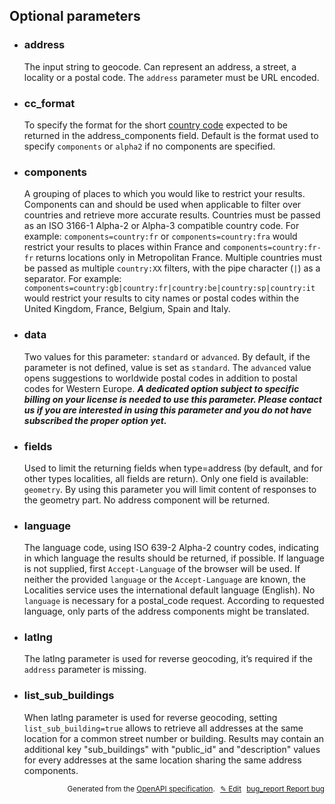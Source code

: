 <!--- This is a generated file, do not edit! -->
<!--- [START woosmap_http_parameters_localitiesgeocode] -->


<h2 id="optional-parameters">Optional parameters</h2>

-   <h3 class="parameter-name" id="address">address</h3>

    The input string to geocode. Can represent an address, a street, a locality or a postal code. The `address` parameter must be URL encoded.

-   <h3 class="parameter-name" id="cc_format">cc_format</h3>

    To specify the format for the short [country code](https://en.wikipedia.org/wiki/ISO\_3166-1) expected to be returned in the address_components field. Default is the format used to specify `components` or `alpha2` if no components are specified.

-   <h3 class="parameter-name" id="components">components</h3>

    A grouping of places to which you would like to restrict your results. Components can and should be used when applicable to filter over countries and retrieve more accurate results. Countries must be passed as an ISO 3166-1 Alpha-2 or Alpha-3 compatible country code. For example: `components=country:fr` or `components=country:fra` would restrict your results to places within France and `components=country:fr-fr` returns locations only in Metropolitan France. Multiple countries must be passed as multiple `country:XX` filters, with the pipe character (`|`) as a separator. For example: `components=country:gb|country:fr|country:be|country:sp|country:it` would restrict your results to city names or postal codes within the United Kingdom, France, Belgium, Spain and Italy.

-   <h3 class="parameter-name" id="data">data</h3>

    Two values for this parameter: `standard` or `advanced`. By default, if the parameter is not defined, value is set as `standard`. The `advanced` value opens suggestions to worldwide postal codes in addition to postal codes for Western Europe. ***A dedicated option subject to specific billing on your license is needed to use this parameter. Please contact us if you are interested in using this parameter and you do not have subscribed the proper option yet.***

-   <h3 class="parameter-name" id="fields">fields</h3>

    Used to limit the returning fields when type=address (by default, and for other types localities, all fields are return). Only one field is available: `geometry`. By using this parameter you will limit content of responses to the geometry part. No address component will be returned.

-   <h3 class="parameter-name" id="language">language</h3>

    The language code, using ISO 639-2 Alpha-2 country codes, indicating in which language the results should be returned, if possible. If language is not supplied, first `Accept-Language` of the browser will be used.  If neither the provided `language` or the `Accept-Language` are known, the Localities service uses the international default language (English).  No `language` is necessary for a postal_code request. According to requested language, only parts of the address components might be translated.

-   <h3 class="parameter-name" id="latlng">latlng</h3>

    The latlng parameter is used for reverse geocoding, it’s required if the `address` parameter is missing.

-   <h3 class="parameter-name" id="list_sub_buildings">list_sub_buildings</h3>

    When latlng parameter is used for reverse geocoding, setting `list_sub_building=true` allows to retrieve all addresses at the same location for a common street number or building. Results may contain an additional key "sub_buildings" with "public_id" and "description" values for every addresses at the same location sharing the same address components.


<p style="text-align: right; font-size: smaller;">Generated from the <a data-label="openapi-github" href="https://github.com/woosmap/openapi-specification" title="Woosmap OpenAPI Specification" class="external">OpenAPI specification</a>.
<a data-label="openapi-github-woosmap-http-parameters-localitiesgeocode" data-action="edit" style="margin-left: 5px;" href="https://github.com/woosmap/openapi-specification/tree/main/specification/parameters" title="Edit on GitHub">✎ Edit</a>
<a data-label="openapi-github-woosmap-http-parameters-localitiesgeocode" data-action="bug" style="margin-left: 5px;" href="https://github.com/woosmap/openapi-specification/issues/new?assignees=&labels=type%3A+bug%2C+triage+me&template=bug_report.md&title=[parameters] Bug - /localities/geocode" title="File bug for parameters on GitHub"><span class="material-icons">bug_report</span> Report bug</a>
</p>

<!--- [END woosmap_http_parameters_localitiesgeocode] -->